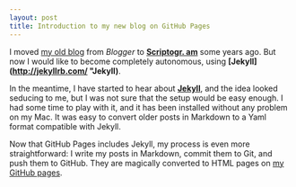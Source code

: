 ```yaml
---
layout: post
title: Introduction to my new blog on GitHub Pages
---
```

I moved [my old blog](http://yildizoglu.blogspot.fr) from _Blogger_ to **[Scriptogr. am](http://scriptogr.am/)** some years ago. But now I would like to become completely autonomous, using  **[Jekyll](http://jekyllrb.com/ "Jekyll)**.

In the meantime, I have started to hear about **[Jekyll](http://jekyllrb.com/)**, and the idea looked seducing to me, but I was not sure that the setup would be easy enough. I had some time to play with it, and it has been installed without any problem on my Mac. It was easy to convert older posts in Markdown to a Yaml format compatible with Jekyll. 

Now that GitHub Pages includes Jekyll, my process is even more straightforward: I write my posts in Markdown, commit them to Git, and push them to GitHub. They are magically converted to HTML pages on [my GitHub pages](https://myildi.github.io).